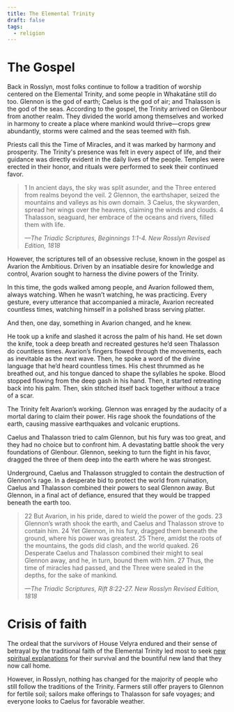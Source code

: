 ```yaml
---
title: The Elemental Trinity
draft: false
tags:
  - religion
---
```

# The Gospel
Back in Rosslyn, most folks continue to follow a tradition of worship centered on the Elemental Trinity, and some people in Whakatāne still do too. Glennon is the god of earth; Caelus is the god of air; and Thalasson is the god of the seas. According to the gospel, the Trinity arrived on Glenbour from another realm. They divided the world among themselves and worked in harmony to create a place where mankind would thrive—crops grew abundantly, storms were calmed and the seas teemed with fish. 

Priests call this the Time of Miracles, and it was marked by harmony and prosperity. The Trinity's presence was felt in every aspect of life, and their guidance was directly evident in the daily lives of the people. Temples were erected in their honor, and rituals were performed to seek their continued favor.

> 1 In ancient days, the sky was split asunder, and the Three entered from realms beyond the veil.
> 2 Glennon, the earthshaper, seized the mountains and valleys as his own domain.
> 3 Caelus, the skywarden, spread her wings over the heavens, claiming the winds and clouds.
> 4 Thalasson, seaguard, her embrace of the oceans and rivers, filled them with life.
> 
> *—The Triadic Scriptures, Beginnings 1:1-4. New Rosslyn Revised Edition, 1818*

However, the scriptures tell of an obsessive recluse, known in the gospel as Avarion the Ambitious. Driven by an insatiable desire for knowledge and control, Avarion sought to harness the divine powers of the Trinity.

In this time, the gods walked among people, and Avarion followed them, always watching. When he wasn’t watching, he was practicing. Every gesture, every utterance that accompanied a miracle, Avarion recreated countless times, watching himself in a polished brass serving platter.

And then, one day, something in Avarion changed, and he knew. 

He took up a knife and slashed it across the palm of his hand. He set down the knife, took a deep breath and recreated gestures he’d seen Thalasson do countless times. Avarion’s fingers flowed through the movements, each as inevitable as the next wave. Then, he spoke a word of the divine language that he’d heard countless times. His chest thrummed as he breathed out, and his tongue danced to shape the syllables he spoke. Blood stopped flowing from the deep gash in his hand. Then, it started retreating back into his palm. Then, skin stitched itself back together without a trace of a scar.

The Trinity felt Avarion’s working. Glennon was enraged by the audacity of a mortal daring to claim their power. His rage shook the foundations of the earth, causing massive earthquakes and volcanic eruptions.

Caelus and Thalasson tried to calm Glennon, but his fury was too great, and they had no choice but to confront him. A devastating battle shook the very foundations of Glenbour. Glennon, seeking to turn the fight in his favor, dragged the three of them deep into the earth where he was strongest.

Underground, Caelus and Thalasson struggled to contain the destruction of Glennon's rage. In a desperate bid to protect the world from ruination, Caelus and Thalasson combined their powers to seal Glennon away. But Glennon, in a final act of defiance, ensured that they would be trapped beneath the earth too.

> 22 But Avarion, in his pride, dared to wield the power of the gods.
> 23 Glennon’s wrath shook the earth, and Caelus and Thalasson strove to contain him.
> 24 Yet Glennon, in his fury, dragged them beneath the ground, where his power was greatest.
> 25 There, amidst the roots of the mountains, the gods did clash, and the world quaked.
> 26 Desperate Caelus and Thalasson combined their might to seal Glennon away, and he, in turn, bound them with him.
> 27 Thus, the time of miracles had passed, and the Three were sealed in the depths, for the sake of mankind.
> 
> *—The Triadic Scriptures, Rift 8:22-27. New Rosslyn Revised Edition, 1818*
# Crisis of faith
The ordeal that the survivors of House Velyra endured and their sense of betrayal by the traditional faith of the Elemental Trinity led most to seek [new spiritual explanations](new-spiritualism) for their survival and the bountiful new land that they now call home.

However, in Rosslyn, nothing has changed for the majority of people who still follow the traditions of the Trinity. Farmers still offer prayers to Glennon for fertile soil; sailors make offerings to Thalasson for safe voyages; and everyone looks to Caelus for favorable weather.